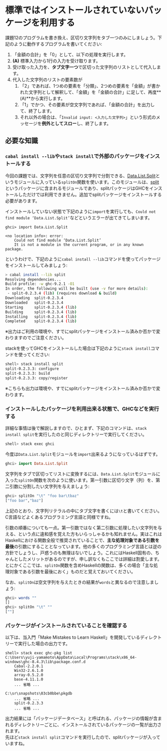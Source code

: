 # 標準ではインストールされていないパッケージを利用する

課題12のプログラムを書き換え、区切り文字列をタブ一つのみにしましょう。下記のように動作するプログラムを書いてください:

1. 「金額の合計」を「0」として、以下の処理を実行します。
2. **(A)** 標準入力から1行の入力を受け取ります。
3. 受け取った入力を、**タブ文字一つ**で区切った文字列のリストとして代入します。
4. 代入した文字列のリストの要素数が
    1. 「2」であれば、1つめの要素を「分類」、2つめの要素を「金額」が書かれた文字列として解釈して、「金額」を「金額の合計」に足して、再度**(A)**から実行します。
    2. 「1」でかつ、その要素が空文字列であれば、「金額の合計」を出力して、終了します。
    3. それ以外の場合は、「`Invalid input: <入力した文字列>`」という形式のメッセージを**例外としてスロー**し、終了します。

## 必要な知識

### `cabal install --lib`や`stack install`で外部のパッケージをインストールする

今回の課題では、文字列を任意の区切り文字列で分割できる、[Data.List.Split][1]というモジュールに入っている`splitOn`関数を使います。このモジュールは、[split][2]というパッケージに含まれるモジュールであり、splitパッケージはGHCをインストールしただけでは利用できません。追加でsplitパッケージをインストールする必要があります。

[1]: http://hackage.haskell.org/package/split-0.2.3.3/docs/Data-List-Split.html
[2]: http://hackage.haskell.org/package/split

インストールしていない状態で下記のように`import`を実行しても、`Could not find module ‘Data.List.Split’`などというエラーが出てきてしまいます。

```
ghci> import Data.List.Split

<no location info>: error:
    Could not find module ‘Data.List.Split’
    It is not a module in the current program, or in any known package.
```

というわけで、下記のように`cabal install --lib`コマンドを使ってパッケージをインストールしてみましょう:

```bash
> cabal install --lib split
Resolving dependencies...
Build profile: -w ghc-9.2.1 -O1
In order, the following will be built (use -v for more details):
 - split-0.2.3.4 (lib) (requires download & build)
Downloading  split-0.2.3.4
Downloaded   split-0.2.3.4
Starting     split-0.2.3.4 (lib)
Building     split-0.2.3.4 (lib)
Installing   split-0.2.3.4 (lib)
Completed    split-0.2.3.4 (lib)
```

※出力はご利用の環境や、すでにsplitパッケージをインストール済みか否かで変わりますのでご注意ください。

stackを使ってGHCをインストールした場合は下記のように`stack install`コマンドを使ってください:

```bash
shell> stack install split
split-0.2.3.3: configure
split-0.2.3.3: build
split-0.2.3.3: copy/register
```

※こちらも出力は環境や、すでにsplitパッケージをインストール済みか否かで変わります。

### インストールしたパッケージを利用出来る状態で、GHCなどを実行する

<!-- TODO: cabal new-execでも同じことが出来るはず -->

詳細な事情は後で解説しますので、ひとまず、下記のコマンドは、`stack install split`を実行したのと同じディレクトリーで実行してください。

```haskell
shell> stack exec ghci
```

今度は`Data.List.Split`モジュールを`import`出来るようになっているはずです。

```haskell
ghci> import Data.List.Split
```

文字列をタブで区切ってリストに変換するには、`Data.List.Split`モジュールに入った`splitOn`関数を次のように使います。第一引数に区切り文字（列）を、第二引数に分割したい文字列を与えましょう:

```haskell
ghci> splitOn "\t" "foo bar\tbaz"
["foo bar","baz"]
```

上記のとおり、文字列リテラルの中にタブ文字を書くには`\t`と書いてください。C言語などよくあるプログラミング言語と同様ですね。

引数の順番についても一点。第一引数ではなく第二引数に処理したい文字列を与える、という点に違和感を覚えた方もいらっしゃるかも知れません。実はこれはHaskellにおける関数全般で推奨されていることで、**主な処理対象である引数を最後**の引数にすることとなっています。他の多くのプログラミング言語とは逆の方針でしょうし、戸惑うのも無理はないでしょう。これにはHaskell固有の、ちゃんとしたメリットがあるのですが、申し訳なくもここでは詳細は割愛します。とにかくここでは、`splitOn`関数を含めHaskellの関数は、多くの場合「主な処理対象である引数を最後におく」ものだと覚えておいてください。

なお、`splitOn`は空文字列を与えたときの結果が`words`と異なるので注意しましょう:

```haskell
ghci> words ""
[]
ghci> splitOn "\t" ""
[""]
```

### パッケージがインストールされていることを確認する

以下は、当入門「Make Mistakes to Learn Haskell」を開発しているディレクトリーで実行した場合の出力です。

```
shell> stack exec ghc-pkg list
C:\Users\yuji-yamamoto\AppData\Local\Programs\stack\x86_64-windows\ghc-8.4.3\lib\package.conf.d
    Cabal-2.2.0.1
    Win32-2.6.1.0
    array-0.5.2.0
    base-4.11.1.0
    ... 省略 ...

C:\sr\snapshots\03cb0bbe\pkgdb
    ... 省略 ...
    split-0.2.3.3
    ... 省略 ...
```

出力結果には「パッケージデータベース」と呼ばれる、パッケージの情報が含まれるディレクトリーごとに、インストールされているパッケージの一覧が出力されます。  
先ほど`stack install split`コマンドを実行したので、splitパッケージが入っていますね。
